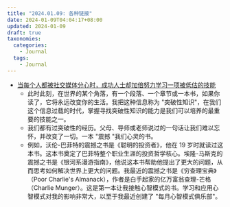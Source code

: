 ```yaml
---
title: "2024.01.09: 各种链接"
date: 2024-01-09T04:04:17+08:00
updated: 2024-01-09
draft: true
taxonomies:
  categories:
    - Journal
  tags:
    - Journal
---
```


- [当每个人都被社交媒体分心时，成功人士却加倍努力学习一项被低估的技能 ](https://www.linkedin.com/pulse/while-everyone-distracted-social-media-successful-people-simmons-1e/)
  - 此时此刻，在世界的某个角落，有一个段落、一个章节或一本书，如果你读了，它将永远改变你的生活。我把这种信息称为 "突破性知识"，在我们这个信息过载的时代，掌握寻找突破性知识的能力是我们可以培养的最重要的技能之一。
  - 我们都有过突破性的经历。父母、导师或老师说过的一句话让我们难以忘怀，并改变了一切。一本 "震撼 "我们心灵的书。
  - 例如，沃伦-巴菲特的震撼之书是《聪明的投资者》，他在 19 岁时就读过这本书。这本书奠定了巴菲特整个职业生涯的投资哲学核心。埃隆-马斯克的震撼之书是《银河系漫游指南》，他说这本书帮助他提出了更大的问题，从而思考如何解决世界上更大的问题。我最近的震撼之书是《穷查理宝典》（Poor Charlie's Almanack），作者是白手起家的亿万富翁查理-芒格（Charlie Munger）。这是第一本让我接触心智模式的书。学习和应用心智模式对我的影响非常大，以至于我最近创建了 "每月心智模式俱乐部"。
